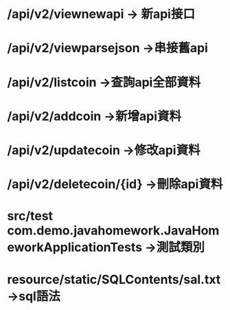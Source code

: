# /api/v2/viewnewapi -> 新api接口
# /api/v2/viewparsejson ->串接舊api
# /api/v2/listcoin ->查詢api全部資料
# /api/v2/addcoin ->新增api資料
# /api/v2/updatecoin ->修改api資料
# /api/v2/deletecoin/{id} ->刪除api資料
# src/test com.demo.javahomework.JavaHomeworkApplicationTests ->測試類別
# resource/static/SQLContents/sal.txt ->sql語法
